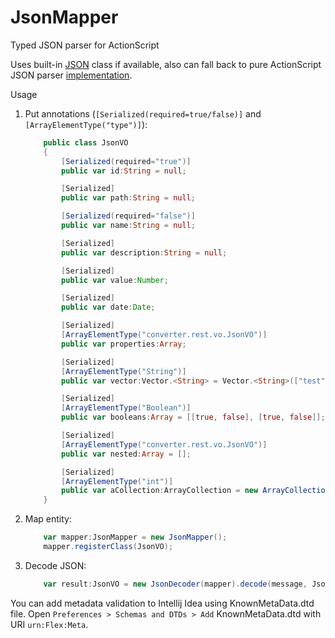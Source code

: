 JsonMapper
==========

Typed JSON parser for ActionScript

Uses built-in [JSON](http://help.adobe.com/en_US/FlashPlatform/reference/actionscript/3/JSON.html) class if available, 
also can fall back to pure ActionScript JSON parser [implementation](https://github.com/mikechambers/as3corelib). 

Usage

1. Put annotations (`[Serialized(required=true/false)]` and `[ArrayElementType("type")]`):
    ```ActionScript
        public class JsonVO
        {
            [Serialized(required="true")]
            public var id:String = null;
    
            [Serialized]
            public var path:String = null;
    
            [Serialized(required="false")]
            public var name:String = null;
    
            [Serialized]
            public var description:String = null;
    
            [Serialized]
            public var value:Number;
    
            [Serialized]
            public var date:Date;
    
            [Serialized]
            [ArrayElementType("converter.rest.vo.JsonVO")]
            public var properties:Array;
    
            [Serialized]
            [ArrayElementType("String")]
            public var vector:Vector.<String> = Vector.<String>(["test", "test"]);
    
            [Serialized]
            [ArrayElementType("Boolean")]
            public var booleans:Array = [[true, false], [true, false]];
    
            [Serialized]
            [ArrayElementType("converter.rest.vo.JsonVO")]
            public var nested:Array = [];
    
            [Serialized]
            [ArrayElementType("int")]
            public var aCollection:ArrayCollection = new ArrayCollection([1, 2, 3]);
        }
    ```
2. Map entity:

    ```ActionScript
        var mapper:JsonMapper = new JsonMapper();
        mapper.registerClass(JsonVO);
    ```
3. Decode JSON:

    ```ActionScript
        var result:JsonVO = new JsonDecoder(mapper).decode(message, JsonVO);
    ```
    
You can add metadata validation to Intellij Idea using KnownMetaData.dtd file.
Open `Preferences > Schemas and DTDs > Add` KnownMetaData.dtd with URI `urn:Flex:Meta`.